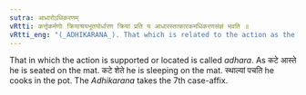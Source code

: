```yaml
---
sutra: आधारोऽधिकरणम्
vRtti: कर्त्तृकर्मणोः क्रियाश्रयभूतयोर्धारण क्रियां प्रति य आधारस्तत्कारकमधिकरणसंज्ञं भवति ॥
vRtti_eng: "(_ADHIKARANA_). That which is related to the action as the site where the action is performed by reason of the agent or the object being in that place is called _Adhikarana_ or the Location."
---
```

That in which the action is supported or located is called _adhara_. As कटे आस्ते he is seated on the mat. कटे शेते he is sleeping on the mat. स्थाल्यां पचति he cooks in the pot. The _Adhikarana_ takes the 7th case-affix.
